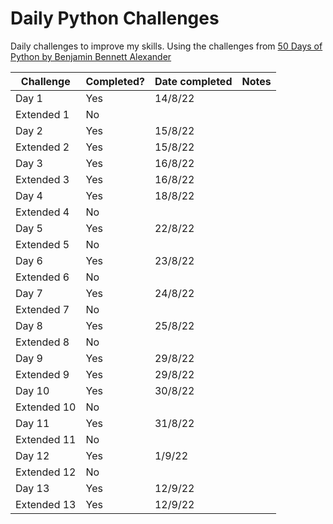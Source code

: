 # Daily Python Challenges
 
Daily challenges to improve my skills. Using the challenges from [50 Days of Python by Benjamin Bennett Alexander](https://benjaminb.gumroad.com/l/zybjn) 

| Challenge   | Completed? | Date completed | Notes |
|-------------|------------|----------------|-------|
| Day 1       | Yes        | 14/8/22        |       | 
| Extended 1  | No         |                |       |
| Day 2       | Yes        | 15/8/22        |       |
| Extended 2  | Yes        | 15/8/22        |       |
| Day 3       | Yes        | 16/8/22        |       |
| Extended 3  | Yes        | 16/8/22        |       |
| Day 4       | Yes        | 18/8/22        |       |
| Extended 4  | No         |                |       |
| Day 5       | Yes        | 22/8/22        |       |
| Extended 5  | No         |                |       |
| Day 6       | Yes        | 23/8/22        |       |
| Extended 6  | No         |                |       |
| Day 7       | Yes        | 24/8/22        |       |
| Extended 7  | No         |                |       |
| Day 8       | Yes        | 25/8/22        |       |
| Extended 8  | No         |                |       |
| Day 9       | Yes        | 29/8/22        |       |
| Extended 9  | Yes        | 29/8/22        |       |
| Day 10      | Yes        | 30/8/22        |       |
| Extended 10 | No         |                |       |
| Day 11      | Yes        | 31/8/22        |       |
| Extended 11 | No         |                |       |
| Day 12      | Yes        | 1/9/22         |       |
| Extended 12 | No         |                |       |
| Day 13      | Yes        | 12/9/22        |       |
| Extended 13 | Yes        | 12/9/22        |       |
